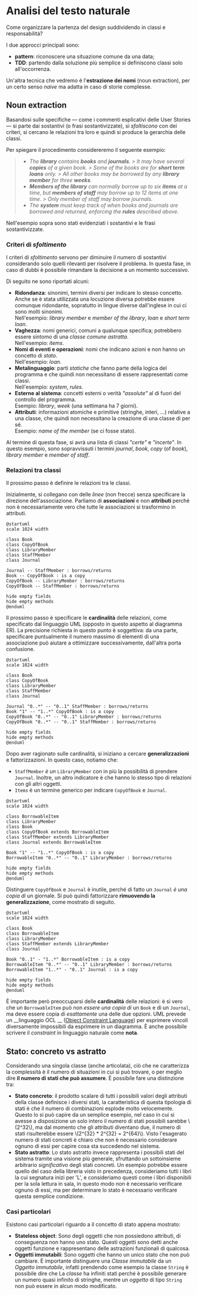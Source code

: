 # Analisi del testo naturale

Come organizzare la partenza del design suddividendo in classi e responsabilità?

I due approcci principali sono:

- __pattern__: riconoscere una situazione comune da una data;
- __TDD__: partendo dalla soluzione più semplice si definiscono classi solo all'occorrenza.

Un'altra tecnica che vedremo è l'__estrazione dei nomi__ (noun extraction), per un certo senso _naive_ ma adatta in caso
di storie complesse.

## Noun extraction

Basandosi sulle specifiche &mdash; come i commenti esplicativi delle User Stories &mdash; si parte dai sostantivi (o
frasi sostantivizzate), si _sfoltiscono_ con dei criteri, si cercano le relazioni tra loro e quindi si produce la
gerarchia delle classi.

Per spiegare il procedimento considereremo il seguente esempio:

> - _The __library__ contains __books__ and __journals__.
    > It may have several __copies__ of a given book.
    > Some of the books are for __short term loans__ only.
    > All other books may be borrowed by any __library member__ for three __weeks__._
> - ___Members of the library__ can normally borrow up to six __items__ at a time, but __members of staff__ may borrow
    up to 12 items at one time.
    > Only member of staff may borrow journals._
> - _The __system__ must keep track of when books and journals are borrowed and returned, enforcing the __rules__
    described above._

Nell'esempio sopra sono stati evidenziati i sostantivi e le frasi sostantivizzate.

### Criteri di _sfoltimento_

I criteri di _sfoltimento_ servono per diminuire il numero di sostantivi considerando solo quelli rilevanti per
risolvere il problema.
In questa fase, in caso di dubbi è possibile rimandare la decisione a un momento successivo.

Di seguito ne sono riportati alcuni:

- __Ridondanza__: sinonimi, termini diversi per indicare lo stesso concetto. Anche se è stata utilizzata una locuzione
  diversa potrebbe essere comunque ridondante, sopratutto in lingue diverse dall'inglese in cui ci sono molti
  sinonimi. \
  Nell'esempio: _library member_ e _member of the library_, _loan_ e _short term loan_.
- __Vaghezza__: nomi generici, comuni a qualunque specifica; potrebbero essere sintomo di una _classe comune
  astratta_. \
  Nell'esempio: _items_.
- __Nomi di eventi e operazioni__: nomi che indicano azioni e non hanno un concetto di _stato_. \
  Nell'esempio: _loan_.
- __Metalinguaggio__: parti _statiche_ che fanno parte della logica del programma e che quindi non necessitano di essere
  rappresentati come classi. \
  Nell'esempio: _system_, _rules_.
- __Esterne al sistema__: concetti esterni o verità _"assolute"_ al di fuori del controllo del programma. \
  Esempio: _library_, _week_ (una settimana ha 7 giorni).
- __Attributi__: informazioni atomiche e primitive (stringhe, interi, ...) relative a una classe, che quindi non
  necessitano la creazione di una classe di per sé. \
  Esempio: _name of the member_ (se ci fosse stato).

Al termine di questa fase, si avrà una lista di classi _"certe"_ e _"incerte"_.
In questo esempio, sono sopravvissuti i termini _journal_, _book_, _copy_ (of _book_), _library member_ e _member of
staff_.

### Relazioni tra classi

Il prossimo passo è definire le relazioni tra le classi.

Inizialmente, si collegano con delle _linee_ (non frecce) senza specificare la direzione dell'associazione.
Parliamo di __associazioni__ e non __attributi__ perché non è necessariamente vero che tutte le associazioni si
trasformino in attributi.

```plantuml
@startuml
scale 1024 width

class Book
class CopyOfBook
class LibraryMember
class StaffMember
class Journal

Journal -- StaffMember : borrows/returns
Book -- CopyOfBook : is a copy
CopyOfBook -- LibraryMember : borrows/returns
CopyOfBook -- StaffMember : borrows/returns

hide empty fields
hide empty methods
@enduml
```

Il prossimo passo è specificare le __cardinalità__ delle relazioni, come specificato dal linguaggio UML (opposto in
questo aspetto al diagramma ER).
La precisione richiesta in questo punto è soggettiva: da una parte, specificare puntualmente il numero massimo di
elementi di una associazione può aiutare a ottimizzare successivamente, dall'altra porta confusione.

```plantuml
@startuml
scale 1024 width

class Book
class CopyOfBook
class LibraryMember
class StaffMember
class Journal

Journal "0..*" -- "0..1" StaffMember : borrows/returns
Book "1" -- "1..*" CopyOfBook : is a copy
CopyOfBook "0..*" -- "0..1" LibraryMember : borrows/returns
CopyOfBook "0..*" -- "0..1" StaffMember : borrows/returns

hide empty fields
hide empty methods
@enduml
```

Dopo aver ragionato sulle cardinalità, si iniziano a cercare __generalizzazioni__ e fattorizzazioni.
In questo caso, notiamo che:

- `StaffMember` _è un_ `LibraryMember` con in più la possibilità di prendere `Journal`.
  Inoltre, un altro indicatore è che hanno lo stesso tipo di relazioni con gli altri oggetti.
- `Items` è un termine generico per indicare `CopyOfBook` e `Journal`.

```plantuml
@startuml
scale 1024 width

class BorrowableItem
class LibraryMember
class Book
class CopyOfBook extends BorrowableItem
class StaffMember extends LibraryMember
class Journal extends BorrowableItem

Book "1" -- "1..*" CopyOfBook : is a copy
BorrowableItem "0..*" -- "0..1" LibraryMember : borrows/returns

hide empty fields
hide empty methods
@enduml
```

Distinguere `CopyOfBook` e `Journal` è inutile, perché di fatto un `Journal` _è una copia di_ un giornale.
Si può quindi fattorizzare __rimuovendo la generalizzazione__, come mostrato di seguito.

```plantuml
@startuml
scale 1024 width

class Book
class BorrowableItem
class LibraryMember
class StaffMember extends LibraryMember
class Journal

Book "0..1" - "1..*" BorrowableItem : is a copy
BorrowableItem "0..*" -- "0..1" LibraryMember : borrows/returns
BorrowableItem "1..*" - "0..1" Journal : is a copy

hide empty fields
hide empty methods
@enduml
```

È importante però preoccuparsi delle __cardinalità__ delle relazioni: è sì vero che un `BorrowableItem` può non _essere
una copia di_ un `Book` e di un `Journal`, ma deve essere copia di _esattamente_ una delle due opzioni.
UML prevede un __linguaggio OCL
__ ([Object Constraint Language](https://en.wikipedia.org/wiki/Object_Constraint_Language)) per esprimere vincoli
diversamente impossibili da esprimere in un diagramma.
È anche possibile scrivere il _constraint_ in linguaggio naturale come __nota__.

## Stato: concreto vs astratto

Considerando una singola classe (anche articolata), ciò che ne caratterizza la complessità è il numero di situazioni in
cui si può trovare, o per meglio dire __il numero di stati che può assumere__.
È possibile fare una distinzione tra:

- __Stato concreto__: il prodotto scalare di tutti i possibili valori degli attributi della classe definisce i diversi
  stati, la caratteristica di questa tipologia di stati è che il numero di combinazioni esplode molto velocemente.
  Questo lo si può capire da un semplice esempio, nel caso in cui si avesse a disposizione un solo intero il numero di
  stati possibili sarebbe \\(2^32\\), ma dal momento che gli attributi diventano due, il numero di stati risulterebbe
  essere \\(2^{32} * 2^{32} = 2^{64}\\).
  Visto l'esagerato numero di stati concreti è chiaro che non è necessario considerare ognuno di essi per capire cosa
  sta succedendo nel sistema.
- __Stato astratto__: Lo stato astratto invece rappresenta i possibili stati del sistema tramite una visione più
  generale, sfruttando un sottoinsieme arbitrario _significativo_ degli stati concreti.
  Un esempio potrebbe essere quello del caso della libreria visto in precedenza, consideriamo tutti i libri la cui
  segnatura inizi per 'L', e consideriamo questi come i libri disponibili per la sola lettura in sala, in questo modo
  non è necessario verificare ognuno di essi, ma per determinare lo stato è necessario verificare questa semplice
  condizione.

### Casi particolari

Esistono casi particolari riguardo a il concetto di stato appena mostrato:

- __Stateless object__: Sono degli oggetti che non possiedono attributi, di conseguenza non hanno uno stato.
  Questi oggetti sono detti anche oggetti funzione e rappresentano delle astrazioni funzionali di qualcosa.
- __Oggetti immutabili__: Sono oggetti che hanno un unico stato che non può cambiare. È importante distinguere una
  _Classe immutabile_ da un _Oggetto immutabile_, infatti prendendo come esempio la classe ``String`` è possibile dire
  che La _classe_ ha infiniti stati perché è possibile generare un numero quasi infinito di stringhe, mentre un
  _oggetto_ di tipo ``String`` non può essere in alcun modo modificato.